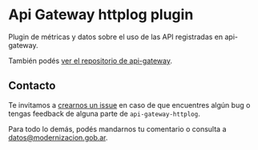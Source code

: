 # Api Gateway httplog plugin

Plugin de métricas y datos sobre el uso de las API registradas en api-gateway.

También podés [ver el repositorio de api-gateway](https://github.com/datosgobar/api-gateway).

## Contacto

Te invitamos a [crearnos un issue](https://github.com/datosgobar/api-gateway/issues/new?title=Encontre%20un%20bug%20en%20api-gateway-httplog) en caso de que encuentres algún bug o tengas feedback de alguna parte de `api-gateway-httplog`.

Para todo lo demás, podés mandarnos tu comentario o consulta a [datos@modernizacion.gob.ar](mailto:datos@modernizacion.gob.ar).
